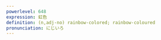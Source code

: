 ```yaml
---
powerlevel: 648
expression: 虹色
definition: (n,adj-no) rainbow-colored; rainbow-coloured
pronunciation: にじいろ
---
```

